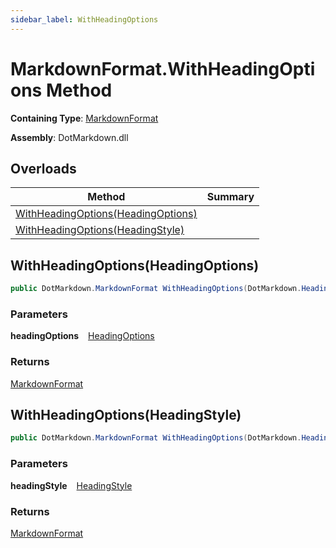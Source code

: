 ```yaml
---
sidebar_label: WithHeadingOptions
---
```


# MarkdownFormat\.WithHeadingOptions Method

**Containing Type**: [MarkdownFormat](../index.md)

**Assembly**: DotMarkdown\.dll

## Overloads

| Method | Summary |
| ------ | ------- |
| [WithHeadingOptions(HeadingOptions)](#70293284) | |
| [WithHeadingOptions(HeadingStyle)](#1436480829) | |

<a id="70293284"></a>

## WithHeadingOptions\(HeadingOptions\) 

```csharp
public DotMarkdown.MarkdownFormat WithHeadingOptions(DotMarkdown.HeadingOptions headingOptions)
```

### Parameters

**headingOptions** &ensp; [HeadingOptions](../../HeadingOptions/index.md)

### Returns

[MarkdownFormat](../index.md)

<a id="1436480829"></a>

## WithHeadingOptions\(HeadingStyle\) 

```csharp
public DotMarkdown.MarkdownFormat WithHeadingOptions(DotMarkdown.HeadingStyle headingStyle)
```

### Parameters

**headingStyle** &ensp; [HeadingStyle](../../HeadingStyle/index.md)

### Returns

[MarkdownFormat](../index.md)

